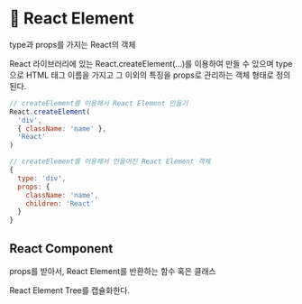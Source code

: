 # 🐔 React Element

type과 props를 가지는 React의 객체

React 라이브러리에 있는 React.createElement(...)를 이용하여 만들 수 있으며 type으로 HTML 태그 이름을 가지고 그 이외의 특징을 props로 관리하는 객체 형태로 정의된다.

```jsx
// createElement를 이용해서 React Element 만들기
React.createElement(
  'div',
  { className: 'name' },
  'React'
)
```

```jsx
// createElement를 이용해서 만들어진 React Element 객체
{
  type: 'div',
  props: {
    className: 'name',
    children: 'React'
  }
}
```

## React Component

props를 받아서, React Element를 반환하는 함수 혹은 클래스

React Element Tree를 캡슐화한다.
